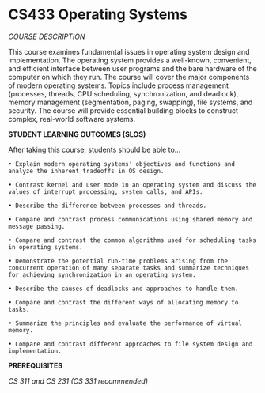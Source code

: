 # CS433 Operating Systems

*COURSE DESCRIPTION*

This course examines fundamental issues in operating system design and implementation. The
operating system provides a well-known, convenient, and efficient interface between user
programs and the bare hardware of the computer on which they run. The course will cover the
major components of modern operating systems. Topics include process management (processes,
threads, CPU scheduling, synchronization, and deadlock), memory management (segmentation,
paging, swapping), file systems, and security. The course will provide essential building blocks to
construct complex, real-world software systems.

**STUDENT LEARNING OUTCOMES (SLOS)**

After taking this course, students should be able to...

	• Explain modern operating systems' objectives and functions and analyze the inherent tradeoffs in OS design.

	• Contrast kernel and user mode in an operating system and discuss the values of interrupt processing, system calls, and APIs.

	• Describe the difference between processes and threads.

	• Compare and contrast process communications using shared memory and message passing.

	• Compare and contrast the common algorithms used for scheduling tasks in operating systems.

	• Demonstrate the potential run-time problems arising from the concurrent operation of many separate tasks and summarize techniques for achieving synchronization in an operating system.

	• Describe the causes of deadlocks and approaches to handle them.

	• Compare and contrast the different ways of allocating memory to tasks.

	• Summarize the principles and evaluate the performance of virtual memory.

	• Compare and contrast different approaches to file system design and implementation.

**PREREQUISITES**

*CS 311 and CS 231 (CS 331 recommended)*
